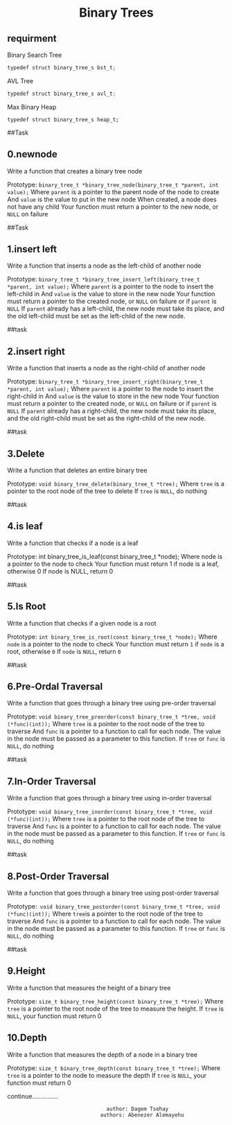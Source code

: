 <h1 style="text-align: center">Binary Trees</h1>


## requirment
Binary Search Tree
```powershell
typedef struct binary_tree_s bst_t;
```
AVL Tree
```powershell
typedef struct binary_tree_s avl_t;
```
Max Binary Heap
```poweshell
typedef struct binary_tree_s heap_t;
```
##Task
## 0.newnode
Write a function that creates a binary tree node

Prototype: `binary_tree_t *binary_tree_node(binary_tree_t *parent, int value);`
Where `parent` is a pointer to the parent node of the node to create
And `value` is the value to put in the new node
When created, a node does not have any child
Your function must return a pointer to the new node, or `NULL` on failure

##Task
## 1.insert left
Write a function that inserts a node as the left-child of another node

Prototype: `binary_tree_t *binary_tree_insert_left(binary_tree_t *parent, int value);`
Where `parent` is a pointer to the node to insert the left-child in
And `value` is the value to store in the new node
Your function must return a pointer to the created node, or `NULL` on failure or if `parent` is `NULL`
If `parent` already has a left-child, the new node must take its place, and the old left-child must be set as the left-child of the new node.

##task
## 2.insert right
Write a function that inserts a node as the right-child of another node

Prototype: `binary_tree_t *binary_tree_insert_right(binary_tree_t *parent, int value);`
Where `parent` is a pointer to the node to insert the right-child in
And `value` is the value to store in the new node
Your function must return a pointer to the created node, or `NULL` on failure or if `parent` is `NULL`
If `parent` already has a right-child, the new node must take its place, and the old right-child must be set as the right-child of the new node.

##task
## 3.Delete
Write a function that deletes an entire binary tree

Prototype: `void binary_tree_delete(binary_tree_t *tree);`
Where `tree` is a pointer to the root node of the tree to delete
If `tree` is `NULL`, do nothing

##task
## 4.is leaf
Write a function that checks if a node is a leaf

Prototype: int binary_tree_is_leaf(const binary_tree_t *node);
Where node is a pointer to the node to check
Your function must return 1 if node is a leaf, otherwise 0
If node is NULL, return 0

##task
## 5.Is Root
Write a function that checks if a given node is a root

Prototype: `int binary_tree_is_root(const binary_tree_t *node);`
Where `node` is a pointer to the node to check
Your function must return `1` if `node` is a root, otherwise `0`
If `node` is `NULL`, return `0`

##task
## 6.Pre-Ordal Traversal
Write a function that goes through a binary tree using pre-order traversal

Prototype: `void binary_tree_preorder(const binary_tree_t *tree, void (*func)(int));`
Where `tree` is a pointer to the root node of the tree to traverse
And `func` is a pointer to a function to call for each node. The value in the node must be passed as a parameter to this function.
If `tree` or `func` is `NULL`, do nothing

##task
## 7.In-Order Traversal
Write a function that goes through a binary tree using in-order traversal

Prototype: `void binary_tree_inorder(const binary_tree_t *tree, void (*func)(int));`
Where `tree` is a pointer to the root node of the tree to traverse
And `func` is a pointer to a function to call for each node. The value in the node must be passed as a parameter to this function.
If `tree` or `func` is `NULL`, do nothing

##task
## 8.Post-Order Traversal
Write a function that goes through a binary tree using post-order traversal

Prototype:` void binary_tree_postorder(const binary_tree_t *tree, void (*func)(int));`
Where `tree`is a pointer to the root node of the tree to traverse
And `func` is a pointer to a function to call for each node. The value in the node must be passed as a parameter to this function.
If `tree` or `func` is `NULL`, do nothing

##task
## 9.Height
Write a function that measures the height of a binary tree

Prototype: `size_t binary_tree_height(const binary_tree_t *tree);`
Where `tree` is a pointer to the root node of the tree to measure the height.
If `tree` is `NULL`, your function must return 0

## 10.Depth
Write a function that measures the depth of a node in a binary tree

Prototype: `size_t binary_tree_depth(const binary_tree_t *tree);`
Where `tree` is a pointer to the node to measure the depth
If `tree` is `NULL`, your function must return 0

continue...............

                                    author: Dagem Tsehay
                                  authors: Abenezer Alemayehu
